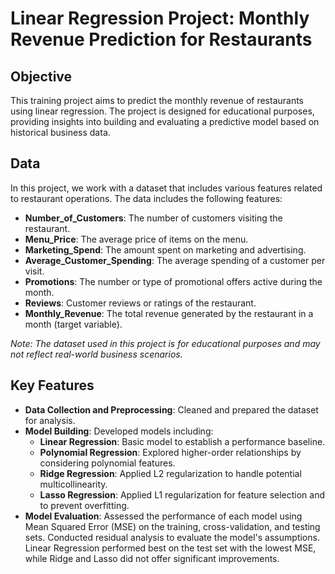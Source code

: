 # Linear Regression Project: Monthly Revenue Prediction for Restaurants

## Objective

This training project aims to predict the monthly revenue of restaurants using linear regression. The project is designed for educational purposes, providing insights into building and evaluating a predictive model based on historical business data.

## Data

In this project, we work with a dataset that includes various features related to restaurant operations. The data includes the following features:

- **Number_of_Customers**: The number of customers visiting the restaurant.
- **Menu_Price**: The average price of items on the menu.
- **Marketing_Spend**: The amount spent on marketing and advertising.
- **Average_Customer_Spending**: The average spending of a customer per visit.
- **Promotions**: The number or type of promotional offers active during the month.
- **Reviews**: Customer reviews or ratings of the restaurant.
- **Monthly_Revenue**: The total revenue generated by the restaurant in a month (target variable).

*Note: The dataset used in this project is for educational purposes and may not reflect real-world business scenarios.*

## Key Features

- **Data Collection and Preprocessing**: Cleaned and prepared the dataset for analysis.
- **Model Building**: Developed models including:
  - **Linear Regression**: Basic model to establish a performance baseline.
  - **Polynomial Regression**: Explored higher-order relationships by considering polynomial features.
  - **Ridge Regression**: Applied L2 regularization to handle potential multicollinearity.
  - **Lasso Regression**: Applied L1 regularization for feature selection and to prevent overfitting.
- **Model Evaluation**: Assessed the performance of each model using Mean Squared Error (MSE) on the training, cross-validation, and testing sets. Conducted residual analysis to evaluate the model's assumptions. Linear Regression performed best on the test set with the lowest MSE, while Ridge and Lasso did not offer significant improvements.
